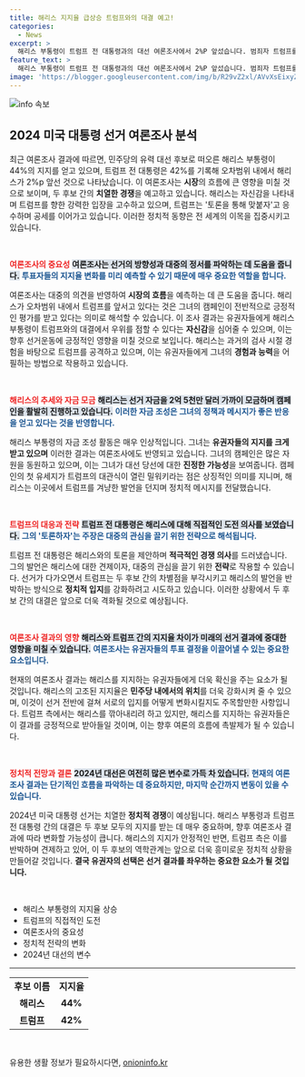 ```yaml
---
title: 해리스 지지율 급상승 트럼프와의 대결 예고!
categories:
  - News
excerpt: >
  해리스 부통령이 트럼프 전 대통령과의 대선 여론조사에서 2%P 앞섰습니다. 범죄자 트럼프를 잘 안다는 자신감과 함께, 격렬한 토론도 예고된 상황! 정치의 판도를 뒤흔들 수 있는 이 대결에 주목하세요!
feature_text: >
  해리스 부통령이 트럼프 전 대통령과의 대선 여론조사에서 2%P 앞섰습니다. 범죄자 트럼프를 잘 안다는 자신감과 함께, 격렬한 토론도 예고된 상황! 정치의 판도를 뒤흔들 수 있는 이 대결에 주목하세요!
image: 'https://blogger.googleusercontent.com/img/b/R29vZ2xl/AVvXsEixyZcFfHzMRdzZMjFBmAUKJYCLCGyLL1o632UiGVXcaFdKo_bkvkuCioo0uUKlGfBVcT3P84aROyZIXSBEx3Aw5nCQ3pTgDom1WDC4m8eifvWiAmWEEVb4x6G_l8C0QH225ldMjyaFvpxGEBGNO37VmDTDMHGhJPq73UglMfDca1-0aw/s1600/blogspot.png'
---
```


<p><img src="https://blogger.googleusercontent.com/img/b/R29vZ2xl/AVvXsEixyZcFfHzMRdzZMjFBmAUKJYCLCGyLL1o632UiGVXcaFdKo_bkvkuCioo0uUKlGfBVcT3P84aROyZIXSBEx3Aw5nCQ3pTgDom1WDC4m8eifvWiAmWEEVb4x6G_l8C0QH225ldMjyaFvpxGEBGNO37VmDTDMHGhJPq73UglMfDca1-0aw/s1600/blogspot.png" alt="info 속보" /></p>

<h2 data-ke-size="size26">2024 미국 대통령 선거 여론조사 분석</h2>

<p data-ke-size="size16">최근 여론조사 결과에 따르면, 민주당의 유력 대선 후보로 떠오른 해리스 부통령이 44%의 지지를 얻고 있으며, 트럼프 전 대통령은 42%를 기록해 오차범위 내에서 해리스가 2%p 앞선 것으로 나타났습니다. 이 여론조사는 <b>시장</b>의 흐름에 큰 영향을 미칠 것으로 보이며, 두 후보 간의 <b>치열한 경쟁</b>을 예고하고 있습니다. 해리스는 자신감을 나타내며 트럼프를 향한 강력한 입장을 고수하고 있으며, 트럼프는 '토론을 통해 맞붙자'고 응수하며 공세를 이어가고 있습니다. 이러한 정치적 동향은 전 세계의 이목을 집중시키고 있습니다.</p>

<p data-ke-size="size16">&nbsp;</p>

<p><b><span style="color: #ee2323;">여론조사의 중요성</span></b>
<b><span style="background-color: #21538527;">여론조사는 선거의 방향성과 대중의 정서를 파악하는 데 도움을 줍니다.</span></b>
<b><span style="color: #1a5490;">투표자들의 지지율 변화를 미리 예측할 수 있기 때문에 매우 중요한 역할을 합니다.</span></b></p>

<p data-ke-size="size16">여론조사는 대중의 의견을 반영하여 <b>시장의 흐름</b>을 예측하는 데 큰 도움을 줍니다. 해리스가 오차범위 내에서 트럼프를 앞서고 있다는 것은 그녀의 캠페인이 전반적으로 긍정적인 평가를 받고 있다는 의미로 해석할 수 있습니다. 이 조사 결과는 유권자들에게 해리스 부통령이 트럼프와의 대결에서 우위를 점할 수 있다는 <b>자신감</b>을 심어줄 수 있으며, 이는 향후 선거운동에 긍정적인 영향을 미칠 것으로 보입니다. 해리스는 과거의 검사 시절 경험을 바탕으로 트럼프를 공격하고 있으며, 이는 유권자들에게 그녀의 <b>경험과 능력</b>을 어필하는 방법으로 작용하고 있습니다.</p>

<p data-ke-size="size16">&nbsp;</p>

<p><b><span style="color: #ee2323;">해리스의 추세와 자금 모금</span></b>
<b><span style="background-color: #21538527;">해리스는 선거 자금을 2억 5천만 달러 가까이 모금하며 캠페인을 활발히 진행하고 있습니다.</span></b>
<b><span style="color: #1a5490;">이러한 자금 조성은 그녀의 정책과 메시지가 좋은 반응을 얻고 있다는 것을 반영합니다.</span></b></p>

<p data-ke-size="size16">해리스 부통령의 자금 조성 활동은 매우 인상적입니다. 그녀는 <b>유권자들의 지지를 크게 받고 있으며</b> 이러한 결과는 여론조사에도 반영되고 있습니다. 그녀의 캠페인은 많은 자원을 동원하고 있으며, 이는 그녀가 대선 당선에 대한 <b>진정한 가능성</b>을 보여줍니다. 캠페인의 첫 유세지가 트럼프의 대관식이 열린 밀워키라는 점은 상징적인 의미를 지니며, 해리스는 이곳에서 트럼프를 겨냥한 발언을 던지며 정치적 메시지를 전달했습니다.</p>

<p data-ke-size="size16">&nbsp;</p>

<p><b><span style="color: #ee2323;">트럼프의 대응과 전략</span></b>
<b><span style="background-color: #21538527;">트럼프 전 대통령은 해리스에 대해 직접적인 도전 의사를 보였습니다.</span></b>
<b><span style="color: #1a5490;">그의 '토론하자'는 주장은 대중의 관심을 끌기 위한 전략으로 해석됩니다.</span></b></p>

<p data-ke-size="size16">트럼프 전 대통령은 해리스와의 토론을 제안하며 <b>적극적인 경쟁 의사</b>를 드러냈습니다. 그의 발언은 해리스에 대한 견제이자, 대중의 관심을 끌기 위한 <b>전략</b>로 작용할 수 있습니다. 선거가 다가오면서 트럼프는 두 후보 간의 차별점을 부각시키고 해리스의 발언을 반박하는 방식으로 <b>정치적 입지</b>를 강화하려고 시도하고 있습니다. 이러한 상황에서 두 후보 간의 대결은 앞으로 더욱 격화될 것으로 예상됩니다.</p>

<p data-ke-size="size16">&nbsp;</p>

<p><b><span style="color: #ee2323;">여론조사 결과의 영향</span></b>
<b><span style="background-color: #21538527;">해리스와 트럼프 간의 지지율 차이가 미래의 선거 결과에 중대한 영향을 미칠 수 있습니다.</span></b>
<b><span style="color: #1a5490;">여론조사는 유권자들의 투표 결정을 이끌어낼 수 있는 중요한 요소입니다.</span></b></p>

<p data-ke-size="size16">현재의 여론조사 결과는 해리스를 지지하는 유권자들에게 더욱 확신을 주는 요소가 될 것입니다. 해리스의 고조된 지지율은 <b>민주당 내에서의 위치</b>를 더욱 강화시켜 줄 수 있으며, 이것이 선거 전반에 걸쳐 서로의 입지를 어떻게 변화시킬지도 주목할만한 사항입니다. 트럼프 측에서는 해리스를 깎아내리려 하고 있지만, 해리스를 지지하는 유권자들은 이 결과를 긍정적으로 받아들일 것이며, 이는 향후 여론의 흐름에 촉발제가 될 수 있습니다.</p>

<p data-ke-size="size16">&nbsp;</p>

<p><b><span style="color: #ee2323;">정치적 전망과 결론</span></b>
<b><span style="background-color: #21538527;">2024년 대선은 여전히 많은 변수로 가득 차 있습니다.</span></b>
<b><span style="color: #1a5490;">현재의 여론조사 결과는 단기적인 흐름을 파악하는 데 중요하지만, 마지막 순간까지 변동이 있을 수 있습니다.</span></b></p>

<p data-ke-size="size16">2024년 미국 대통령 선거는 치열한 <b>정치적 경쟁</b>이 예상됩니다. 해리스 부통령과 트럼프 전 대통령 간의 대결은 두 후보 모두의 지지를 받는 데 매우 중요하며, 향후 여론조사 결과에 따라 변화할 가능성이 큽니다. 해리스의 지지가 안정적인 반면, 트럼프 측은 이를 반박하며 견제하고 있어, 이 두 후보의 역학관계는 앞으로 더욱 흥미로운 정치적 상황을 만들어갈 것입니다. <b>결국 유권자의 선택은 선거 결과를 좌우하는 중요한 요소가 될 것입니다.</b></p>

<p data-ke-size="size16">&nbsp;</p>

<ul>
  <li>해리스 부통령의 지지율 상승</li>
  <li>트럼프의 직접적인 도전</li>
  <li>여론조사의 중요성</li>
  <li>정치적 전략의 변화</li>
  <li>2024년 대선의 변수</li>
</ul>

<hr>

<table style="width: 100%;">
  <tr>
    <td style="text-align: center; height: 30px;"><b>후보 이름</b></td>
    <td style="text-align: center; height: 30px;"><b>지지율</b></td>
  </tr>
  <tr>
    <td style="text-align: center; height: 17px;"><b>해리스</b></td>
    <td style="text-align: center; height: 17px;"><b>44%</b></td>
  </tr>
  <tr>
    <td style="text-align: center; height: 17px;"><b>트럼프</b></td>
    <td style="text-align: center; height: 17px;"><b>42%</b></td>
  </tr>
</table>

<p data-ke-size="size16">&nbsp;</p>
유용한 생활 정보가 필요하시다면, <a href="https://onioninfo.kr" rel="dofollow">onioninfo.kr</a>


